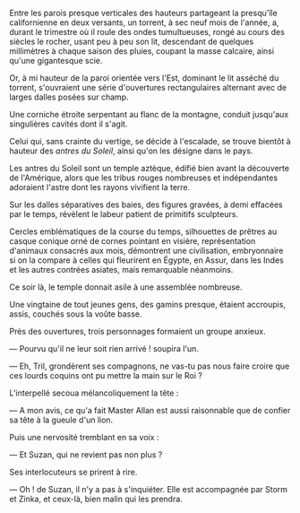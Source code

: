 Entre les parois presque verticales des hauteurs partageant la presqu'île
californienne en deux versants, un torrent, à sec neuf mois de l'année, a,
durant le trimestre où il roule des ondes tumultueuses, rongé au cours des siècles le rocher, usant peu à peu son lit, descendant de quelques millimètres à chaque saison des pluies, coupant la masse calcaire, ainsi qu'une gigantesque scie.

Or, à mi hauteur de la paroi orientée vers l'Est, dominant le lit asséché du torrent, s'ouvraient une série d'ouvertures rectangulaires alternant avec de larges dalles posées sur champ.

Une corniche étroite serpentant au flanc de la montagne, conduit jusqu'aux singulières cavités dont il s'agit.

Celui qui, sans crainte du vertige, se décide à l'escalade, se trouve bientôt
à hauteur des _antres du Soleil_, ainsi qu'on les désigne dans le pays.

Les antres du Soleil sont un temple aztèque, édifié bien avant la découverte
de l'Amérique, alors que les tribus rouges nombreuses et indépendantes
adoraient l'astre dont les rayons vivifient la terre.

Sur les dalles séparatives des baies, des figures gravées, à demi effacées
par le temps, révèlent le labeur patient de primitifs sculpteurs.

Cercles emblématiques de la course du temps, silhouettes de prêtres au
casque conique orné de cornes pointant en visière, représentation d'animaux consacrés aux mois, démontrent une civilisation, embryonnaire si on la
compare à celles qui fleurirent en Égypte, en Assur, dans les Indes et les
autres contrées asiates, mais remarquable néanmoins.

Ce soir là, le temple donnait asile à une assemblée nombreuse.

Une vingtaine de tout jeunes gens, des gamins presque, étaient accroupis,
assis, couchés sous la voûte basse.

Près des ouvertures, trois personnages formaient un groupe anxieux.

— Pourvu qu'il ne leur soit rien arrivé ! soupira l'un.

— Eh, Tril, grondèrent ses compagnons, ne vas-tu pas nous faire croire que ces lourds coquins ont pu mettre la main sur le Roi ?

L’interpellé secoua mélancoliquement la tête :

— A mon avis, ce qu'a fait Master Allan est aussi raisonnable que de confier sa tête à la gueule d'un lion.

Puis une nervosité tremblant en sa voix :

— Et Suzan, qui ne revient pas non plus ?

Ses interlocuteurs se prirent à rire.

— Oh ! de Suzan, il n'y a pas à s'inquiéter. Elle est accompagnée par
Storm et Zinka, et ceux-là, bien malin qui les prendra.
